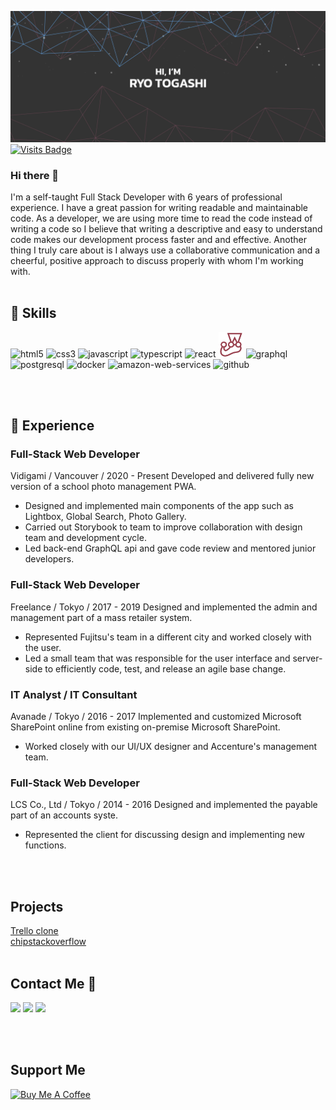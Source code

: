 [![Ryo's GitHub Banner](./images/ryotogashi.png)](https://ryotogashi.com)
[![Visits Badge](https://badges.pufler.dev/visits/ryonryon/ryonryon)](https://ryotogashi.com)

### Hi there 👋

I'm a self-taught Full Stack Developer with 6 years of professional experience. I have a great passion for writing readable and maintainable code. As a developer, we are using more time to read the code instead of writing a code so I believe that writing a descriptive and easy to understand code makes our development process faster and and effective. Another thing I truly care about is I always use a collaborative communication and a cheerful, positive approach to discuss properly with whom I'm working with.
<br />
<br />

## 📌 Skills

<p align="left"> 
  <img alt="html5" src="https://img.icons8.com/color/48/undefined/html-5--v1.png"/>
  <img alt="css3" src="https://img.icons8.com/color/48/undefined/css3.png"/>
  <img alt="javascript" src="https://img.icons8.com/color/48/undefined/javascript--v1.png"/>
  <img alt="typescript" src="https://img.icons8.com/color/48/undefined/typescript.png"/>
  <img alt="react" src="https://img.icons8.com/office/40/undefined/react.png"/>
  <img alt="jest" src="./images/jest.png" width="40" height="40"/>
  <img alt="graphql" src="https://img.icons8.com/color/48/undefined/graphql.png"/>
  <img alt="postgresql" src="https://img.icons8.com/color/48/undefined/postgreesql.png"/>
  <img alt="docker" src="https://img.icons8.com/fluency/48/undefined/docker.png"/>
  <img alt="amazon-web-services" src="https://img.icons8.com/color/48/undefined/amazon-web-services.png"/>
  <img alt="github" src="https://img.icons8.com/material-outlined/48/undefined/github.png"/>
</p>

<br />
<br />

## 💼 Experience

### Full-Stack Web Developer

Vidigami / Vancouver / 2020 - Present
Developed and delivered fully new version of a school photo management PWA.

- Designed and implemented main components of the app such as Lightbox, Global Search, Photo Gallery.
- Carried out Storybook to team to improve collaboration with design team and development cycle.
- Led back-end GraphQL api and gave code review and mentored junior developers.

### Full-Stack Web Developer

Freelance / Tokyo / 2017 - 2019
Designed and implemented the admin and management part of a mass retailer system.

- Represented Fujitsu's team in a different city and worked closely with the user.
- Led a small team that was responsible for the user interface and server-side to efficiently code, test, and release an agile base change.

### IT Analyst / IT Consultant

Avanade / Tokyo / 2016 - 2017
Implemented and customized Microsoft SharePoint online from existing on-premise Microsoft SharePoint.

- Worked closely with our UI/UX designer and Accenture's management team.

### Full-Stack Web Developer

LCS Co., Ltd / Tokyo / 2014 - 2016
Designed and implemented the payable part of an accounts syste.

- Represented the client for discussing design and implementing new functions.

<br />
<br />

## Projects

<a href="https://github.com/ryonryon/trello-clone">
 Trello clone
</a>
<br />

<a href="https://github.com/agnosticful/chipstackoverflow-web">
 chipstackoverflow
</a>

<br />
<br />

## Contact Me 🤙

<p align="left"> 
  <a href="https://www.linkedin.com/in/ryotogashi" target="_blank"><img src="https://img.icons8.com/color/48/undefined/linkedin-circled--v1.png"/></a>
  <a href="https://www.facebook.com/ryotogashi304" target="_blank"><img src="https://img.icons8.com/color/48/undefined/facebook-new.png"/></a>
  <a href="https://twitter.com/togashi_ryo" target="_blank"><img src="https://img.icons8.com/color/48/undefined/twitter-circled--v1.png"/></a>
</p>

<br />
<br />

## Support Me

<a href="https://www.buymeacoffee.com/Ryonryon" target="_blank"><img src="https://cdn.buymeacoffee.com/buttons/v2/default-yellow.png" alt="Buy Me A Coffee" width="250" ></a>
